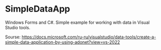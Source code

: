 # SimpleDataApp
Windows Forms and C#.
Simple example for working with data in Visual Studio tools.

Sourse: https://docs.microsoft.com/ru-ru/visualstudio/data-tools/create-a-simple-data-application-by-using-adonet?view=vs-2022
